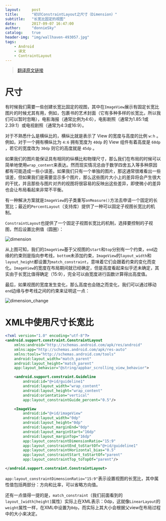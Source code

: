 ```yaml
---
layout:     post
title:		"初识ConstraintLayout之尺寸（Dimension）"
subtitle:   "长宽比固定的视图"
date:       2017-09-07 16:47:00
author:     "donnieSky"
catalog:	true
header-img: "img/wallhaven-493057.jpg"
tags:
    - Android
    - 译文
    - ContraintLayout
---
```

> [翻译原文链接](https://constraintlayout.github.io/basics/dimensions.html)

# 尺寸

有时候我们需要一些创建长宽比固定的视图，其中在`ImageView`展示有固定长宽比图片的时候尤其有用，例如，包裹书的艺术封面（它有多种多样的长宽比，所以我们可以暂时忽略），电影海报（通常比例为4:6），电影剧照（通常为1.85:1或2.39:1）或电视剧照（通常为4:3或16:9）。

对于不熟悉什么是横纵比的，横纵比就是表示了 View 的宽度与高度的比例 `w:h` 。例如，对于一个拥有横纵比为 `4:6` 拥有宽度为 `40dp` 的 View 组件有着高度是 `60dp` ，若它的宽度改为 `30dp` 则它的高度就是 `45dp` 。

如果我们的图片能保证具有相同的纵横比和物理尺寸，那么我们在布局的时候可以简单地使用`wrap_content`来表达。然而现实情况总由于数学四舍五入等多种原因都有可能造成一些小误差。如果我们只有一个单独的图片，那这通常很难看出一些误差，但如果我们是需要显示多个图片，那么这些图片大小上的差异将会产生很大的干扰，并且那些与图片对齐的视图将很容易的反映出这些差异，即使微小的差异也会让布局看起来非常不平衡。

有一种解决方案就是`ImageView`的子类重写`onMeasure()`方法去申请一个固定的长宽比；最近的`PercentLayout`（支持库）提供了一种可以固定子视图长宽比的机制。

`ConstraintLayout`也提供了一个固定子视图长宽比的机制，选择要控制的子视图，然后设置比例值（圆圈）：

![dimension](https://user-images.githubusercontent.com/8588940/30152453-bbc665e2-93e5-11e7-95db-932d0cbdd825.png)

从上图可知，我们的`ImageView`基于父视图的`start`和`top`分别有一个约束，`end`边缘的约束则是指向参考线，`bottom`未添加约束，`ImageView`的`layout_width`和`layout_height`都设置为`match_constraint`，意味着它们会跟着约束的变化而变化。`ImageView`的宽度在布局期间就已经确定，但是高度看起来似乎还未确定，其实由于长宽比值得确定（15:9），完全可以由宽度进行函数计算得出高度值。

最后，如果视图的宽度发生变化，那么高度也会随之而变化，我们可以通过移动`end`边缘与参考线之间的约束来证明这一点：

![dimension_change](https://user-images.githubusercontent.com/8588940/30153292-b4701718-93e8-11e7-977e-f4a88370dec8.gif)

# XML中使用尺寸长宽比

```xml
<?xml version="1.0" encoding="utf-8"?>
<android.support.constraint.ConstraintLayout
    xmlns:android="http://schemas.android.com/apk/res/android"
    xmlns:app="http://schemas.android.com/apk/res-auto"
    xmlns:tools="http://schemas.android.com/tools"
    android:layout_width="match_parent"
    android:layout_height="match_parent"
    app:layout_behavior="@string/appbar_scrolling_view_behavior">

    <android.support.constraint.Guideline
        android:id="@+id/guideline1"
        android:layout_width="wrap_content"
        android:layout_height="wrap_content"
        android:orientation="vertical"
        app:layout_constraintGuide_percent="0.5"/>

    <ImageView
        android:id="@+id/imageView"
        android:layout_width="0dp"
        android:layout_height="0dp"
        android:layout_marginEnd="0dp"
        android:layout_marginStart="16dp"
        android:layout_marginTop="16dp"
        app:layout_constraintDimensionRatio="15:9"
        app:layout_constraintEnd_toStartOf="@+id/guideline1"
        app:layout_constraintHorizontal_bias="0.5"
        app:layout_constraintStart_toStartOf="parent"
        app:layout_constraintTop_toTopOf="parent"/>

</android.support.constraint.ConstraintLayout>
```

`app:layout_constraintDimensionRatio="15:9"`表示设置视图的长宽比，其中属性值包括两部分：方向和比率，可以省略方向值。

还有一点值得一提的是，`match_constraint`（我们前面看到的`layout_[width|height]`属性）实际上在XML表示：0dp，这就像`LinearLayout`的`weight`属性一样，在XML中设置为`0dp`，而实际上其大小会根据父view在布局过程中的大小来决定。


